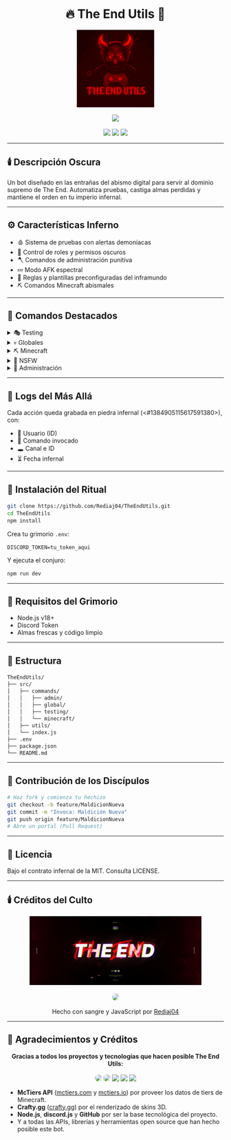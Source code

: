 <h1 align="center">
  🔥 The End Utils 🤖
</h1>

<p align="center">
  <img src="src/assets/Logo.gif" width="180" alt="Logo" />
</p>

<p align="center">
  <img src="https://readme-typing-svg.herokuapp.com?font=Fira+Code&duration=3000&pause=1000&color=FF0000&center=true&vCenter=true&width=435&lines=Bot+oscuro+y+diabólicamente+útil.;Dominando+The+End+con+poder+infernal.">
</p>

<p align="center">
  <img src="https://img.shields.io/discord/1227460757524975678?color=7289DA&label=Discord&logo=discord&logoColor=white"/>
  <img src="https://img.shields.io/badge/License-MIT-yellow.svg"/>
  <img src="https://img.shields.io/badge/Node.js-v18-green.svg"/>
</p>

---

## 🕯️ Descripción Oscura

Un bot diseñado en las entrañas del abismo digital para servir al dominio supremo de The End. Automatiza pruebas, castiga almas perdidas y mantiene el orden en tu imperio infernal.

---

## ⚙️ Características Inferno

- 🩸 Sistema de pruebas con alertas demoníacas
- 🔐 Control de roles y permisos oscuros
- 🪓 Comandos de administración punitiva
- 💤 Modo AFK espectral
- 📜 Reglas y plantillas preconfiguradas del inframundo
- ⛏️ Comandos Minecraft abismales

---

## 🔮 Comandos Destacados

<details>
<summary>🎭 Testing</summary>

```bash
??plantillas        # Formulario de solicitud
??test @usuario     # Terminar prueba
??pass @usuario     # Aprobación demoníaca
??nopass @usuario   # Condena al olvido
??afk @usuario      # Marca como alma errante
??reglas            # Leyes del ingreso
```
</details>

<details>
<summary>💀 Globales</summary>

```bash
??kunno @usuario       # Kunnificación
??peru @usuario        # Efecto Perú
??veneco @usuario      # Efecto Venezuela esquelético
??kiss/hug/slap...     # Interacciones oscuras
??8ball                # Oráculo infernal
??ontop                # Dominio de The End
??infobot              # Datos secretos del bot
??colombiano @usuario   # Efecto Colombia (alias: ??colombia)
??dog                  # Perrito aleatorio y tierno
```
</details>

<details>
<summary>⛏️ Minecraft</summary>

```bash
??tier <usuario>    # Tiers abismales (McTiers.com)
??tierv2 <usuario>  # Tiers v2 (McTiers.io, Crystal/Elytra)
??namehistory <usuario>  # (En mantenimiento) Muestra el historial de nombres de un jugador de Minecraft
```

- **??namehistory <usuario>**
  - _Estado: En mantenimiento_
  - Muestra el historial de nombres de un jugador de Minecraft consultando APIs externas. Actualmente el comando está deshabilitado por problemas con las APIs públicas.
  - Ejemplo: `??namehistory Notch`
  - Respuesta actual: `⚠️ El comando está en mantenimiento. Por favor, inténtalo más tarde.`
</details>

<details>
<summary>🔞 NSFW</summary>

```bash
??waifu / ??neko / ??trap / ??blowjob
(solo para los canales malditos)
```
</details>

<details>
<summary>🧠 Administración</summary>

```bash
??roles           # Gestión del poder
??clear <número>  # Exorcismo de mensajes
```
</details>

---

## 🧾 Logs del Más Allá
Cada acción queda grabada en piedra infernal (<#1384905115617591380>), con:

- 🧍 Usuario (ID)
- 🔮 Comando invocado
- 🕳️ Canal e ID
- ⏳ Fecha infernal

---

## 🧪 Instalación del Ritual

```bash
git clone https://github.com/Rediaj04/TheEndUtils.git
cd TheEndUtils
npm install
```

Crea tu grimorio `.env`:
```env
DISCORD_TOKEN=tu_token_aqui
```

Y ejecuta el conjuro:
```bash
npm run dev
```

---

## 🐉 Requisitos del Grimorio
- Node.js v18+
- Discord Token
- Almas frescas y código limpio

---

## 🧩 Estructura

```pgsql
TheEndUtils/
├── src/
│   ├── commands/
│   │   ├── admin/
│   │   ├── global/
│   │   ├── testing/
│   │   └── minecraft/
│   ├── utils/
│   └── index.js
├── .env
├── package.json
└── README.md
```

---

## 🩷 Contribución de los Discípulos

```bash
# Haz fork y comienza tu hechizo
git checkout -b feature/MaldicionNueva
git commit -m "Invoca: Maldición Nueva"
git push origin feature/MaldicionNueva
# Abre un portal (Pull Request)
```

---

## 📜 Licencia
Bajo el contrato infernal de la MIT. Consulta LICENSE.

---

## 🕯️ Créditos del Culto
<p align="center"> <img src="src/assets/Banner.gif" alt="Banner" width="400"/><br/><br/> <img src="https://github.com/Rediaj04.png" width="100" style="border-radius: 50%" /> </p>
<p align="center"> Hecho con sangre y JavaScript por <a href="https://github.com/Rediaj04">Rediaj04</a> </p>

---

## 🙏 Agradecimientos y Créditos

<p align="center">
  <b>Gracias a todos los proyectos y tecnologías que hacen posible The End Utils:</b><br><br>
  <a href="https://mctiers.com" title="McTiers API"><img src="https://mctiers.com/favicon.ico" width="40" style="border-radius:8px;"/></a>
  <a href="https://crafty.gg" title="Crafty.gg"><img src="https://crafty.gg/favicon.ico" width="40" style="border-radius:8px;"/></a>
  <a href="https://nodejs.org" title="Node.js"><img src="https://nodejs.org/static/images/logo.svg" width="40"/></a>
  <a href="https://discord.js.org" title="discord.js"><img src="https://raw.githubusercontent.com/discordjs/discord.js/main/.github/icon.svg" width="40"/></a>
  <a href="https://github.com/" title="GitHub"><img src="https://github.githubassets.com/images/modules/logos_page/GitHub-Mark.png" width="40"/></a>
</p>

- **McTiers API** ([mctiers.com](https://mctiers.com) y [mctiers.io](https://mctiers.io)) por proveer los datos de tiers de Minecraft.
- **Crafty.gg** ([crafty.gg](https://crafty.gg)) por el renderizado de skins 3D.
- **Node.js**, **discord.js** y **GitHub** por ser la base tecnológica del proyecto.
- Y a todas las APIs, librerías y herramientas open source que han hecho posible este bot. 